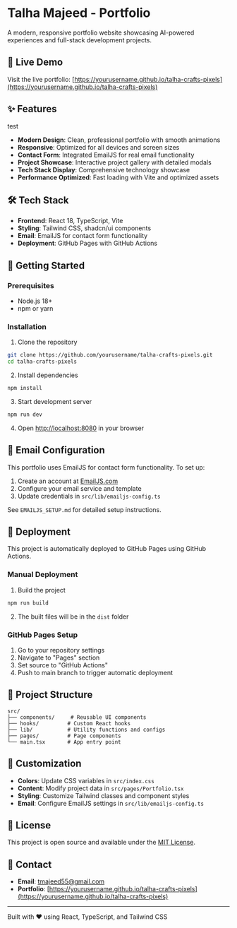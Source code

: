 # Talha Majeed - Portfolio

A modern, responsive portfolio website showcasing AI-powered experiences and full-stack development projects.

## 🚀 Live Demo

Visit the live portfolio: [https://yourusername.github.io/talha-crafts-pixels](https://yourusername.github.io/talha-crafts-pixels)

## ✨ Features
test

- **Modern Design**: Clean, professional portfolio with smooth animations
- **Responsive**: Optimized for all devices and screen sizes
- **Contact Form**: Integrated EmailJS for real email functionality
- **Project Showcase**: Interactive project gallery with detailed modals
- **Tech Stack Display**: Comprehensive technology showcase
- **Performance Optimized**: Fast loading with Vite and optimized assets

## 🛠️ Tech Stack

- **Frontend**: React 18, TypeScript, Vite
- **Styling**: Tailwind CSS, shadcn/ui components
- **Email**: EmailJS for contact form functionality
- **Deployment**: GitHub Pages with GitHub Actions

## 🚀 Getting Started

### Prerequisites

- Node.js 18+ 
- npm or yarn

### Installation

1. Clone the repository
```bash
git clone https://github.com/yourusername/talha-crafts-pixels.git
cd talha-crafts-pixels
```

2. Install dependencies
```bash
npm install
```

3. Start development server
```bash
npm run dev
```

4. Open [http://localhost:8080](http://localhost:8080) in your browser

## 📧 Email Configuration

This portfolio uses EmailJS for contact form functionality. To set up:

1. Create an account at [EmailJS.com](https://www.emailjs.com/)
2. Configure your email service and template
3. Update credentials in `src/lib/emailjs-config.ts`

See `EMAILJS_SETUP.md` for detailed setup instructions.

## 🚀 Deployment

This project is automatically deployed to GitHub Pages using GitHub Actions.

### Manual Deployment

1. Build the project
```bash
npm run build
```

2. The built files will be in the `dist` folder

### GitHub Pages Setup

1. Go to your repository settings
2. Navigate to "Pages" section
3. Set source to "GitHub Actions"
4. Push to main branch to trigger automatic deployment

## 📁 Project Structure

```
src/
├── components/     # Reusable UI components
├── hooks/         # Custom React hooks
├── lib/           # Utility functions and configs
├── pages/         # Page components
└── main.tsx       # App entry point
```

## 🎨 Customization

- **Colors**: Update CSS variables in `src/index.css`
- **Content**: Modify project data in `src/pages/Portfolio.tsx`
- **Styling**: Customize Tailwind classes and component styles
- **Email**: Configure EmailJS settings in `src/lib/emailjs-config.ts`

## 📝 License

This project is open source and available under the [MIT License](LICENSE).

## 🤝 Contact

- **Email**: tmajeed55@gmail.com
- **Portfolio**: [https://yourusername.github.io/talha-crafts-pixels](https://yourusername.github.io/talha-crafts-pixels)

---

Built with ❤️ using React, TypeScript, and Tailwind CSS

